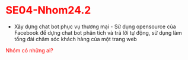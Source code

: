 # <span style="color:red;">SE04-Nhom24.2</span>
* Xây dựng chat bot phục vụ thương mại - Sử dụng opensource của Facebook để dựng chat bot phân tích và trả lời tự động, sử dụng làm tổng đài chăm sóc khách hàng của một trang web

<span style="color:red;">Nhóm có những ai?</span>

